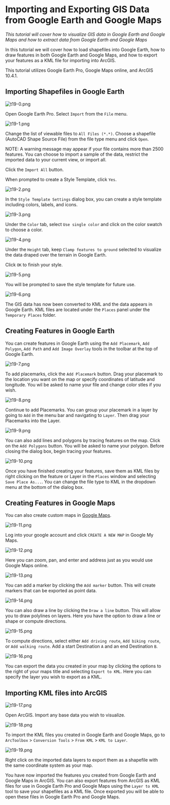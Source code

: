 # Importing and Exporting GIS Data from Google Earth and Google Maps

*This tutorial will cover how to visualize GIS data in Google Earth and Google Maps and how to extract data from Google Earth and Google Maps*

In this tutorial we will cover how to load shapefiles into Google Earth, how to draw features in both Google Earth and Google Maps, and how to export your features as a KML file for importing into ArcGIS.

This tutorial utilizes Google Earth Pro, Google Maps online, and ArcGIS 10.4.1.

## Importing Shapefiles in Google Earth

![t19-0.png](https://github.com/jai2125/gis_tutorials/blob/master/Images/Tutorial_19/t19-0.png)

Open Google Earth Pro. Select `Import` from the `File` menu.

![t19-1.png](https://github.com/jai2125/gis_tutorials/blob/master/Images/Tutorial_19/t19-1.png)

Change the list of viewable files to `All Files (*.*)`. Choose a shapefile (AutoCAD Shape Source File) from the file type menu and click `Open`.

NOTE: A warning message may appear if your file contains more than 2500 features. You can choose to import a sample of the data, restrict the imported data to your current view, or import all.

Click the `Import All` button.

When prompted to create a Style Template, click `Yes`.

![t19-2.png](https://github.com/jai2125/gis_tutorials/blob/master/Images/Tutorial_19/t19-2.png)

In the `Style Template Settings` dialog box, you can create a style template including colors, labels, and icons.

![t19-3.png](https://github.com/jai2125/gis_tutorials/blob/master/Images/Tutorial_19/t19-3.png)

Under the `Color` tab, select `Use single color` and click on the color swatch to choose a color.

![t19-4.png](https://github.com/jai2125/gis_tutorials/blob/master/Images/Tutorial_19/t19-4.png)

Under the `Height` tab, keep `Clamp features to ground` selected to visualize the data draped over the terrain in Google Earth.

Click `OK` to finish your style.

![t19-5.png](https://github.com/jai2125/gis_tutorials/blob/master/Images/Tutorial_19/t19-5.png)

You will be prompted to save the style template for future use.

![t19-6.png](https://github.com/jai2125/gis_tutorials/blob/master/Images/Tutorial_19/t19-6.png)

The GIS data has now been converted to KML and the data appears in Google Earth. KML files are located under the `Places` panel under the `Temporary Places` folder.

## Creating Features in Google Earth

You can create features in Google Earth using the `Add Placemark`, `Add Polygon`, `Add Path` and `Add Image Overlay` tools in the toolbar at the top of Google Earth.

![t19-7.png](https://github.com/jai2125/gis_tutorials/blob/master/Images/Tutorial_19/t19-7.png)

To add placemarks, click the `Add Placemark` button. Drag your placemark to the location you want on the map or specify coordinates of latitude and longitude. You wil be asked to name your file and change color stles if you wish.

![t19-8.png](https://github.com/jai2125/gis_tutorials/blob/master/Images/Tutorial_19/t19-8.png)

Continue to add Placemarks. You can group your placemark in a layer by going to `Add` in the menu bar and navigating to `Layer`. Then drag your Placemarks into the Layer.

![t19-9.png](https://github.com/jai2125/gis_tutorials/blob/master/Images/Tutorial_19/t19-9.png)

You can also add lines and polygons by tracing features on the map. Click on the `Add Polygons` button. You will be asked to name your polygon. Before closing the dialog box, begin tracing your features.

![t19-10.png](https://github.com/jai2125/gis_tutorials/blob/master/Images/Tutorial_19/t19-10.png)

Once you have finished creating your features, save them as KML files by right clicking on the feature or Layer in the `Places` window and selecting `Save Place As...`. You can change the file type to KML in the dropdown menu at the bottom of the dialog box.

## Creating Features in Google Maps

You can also create custom maps in [Google Maps](https://www.google.com/mymaps). 

![t19-11.png](https://github.com/jai2125/gis_tutorials/blob/master/Images/Tutorial_19/t19-11.png)

Log into your google account and click `CREATE A NEW MAP` in Google My Maps.

![t19-12.png](https://github.com/jai2125/gis_tutorials/blob/master/Images/Tutorial_19/t19-12.png)

Here you can zoom, pan, and enter and address just as you would use Google Maps online.

![t19-13.png](https://github.com/jai2125/gis_tutorials/blob/master/Images/Tutorial_19/t19-13.png)

You can add a marker by clicking the `Add marker` button. This will create markers that can be exported as point data.

![t19-14.png](https://github.com/jai2125/gis_tutorials/blob/master/Images/Tutorial_19/t19-14.png)

You can also draw a line by clicking the `Draw a line` button. This will allow you to draw polylines on layers. Here you have the option to draw a line or shape or compute directions.

![t19-15.png](https://github.com/jai2125/gis_tutorials/blob/master/Images/Tutorial_19/t19-15.png)

To compute directions, select either `Add driving route`, `Add biking route`, or `Add walking route`. Add a start Destination `A` and an end Destination `B`.

![t19-16.png](https://github.com/jai2125/gis_tutorials/blob/master/Images/Tutorial_19/t19-16.png)

You can export the data you created in your map by clicking the options to the right of your maps title and selecting `Export to KML`. Here you can specify the layer you wish to export as a KML.

## Importing KML files into ArcGIS

![t19-17.png](https://github.com/jai2125/gis_tutorials/blob/master/Images/Tutorial_19/t19-17.png)

Open ArcGIS. Import any base data you wish to visualize.

![t19-18.png](https://github.com/jai2125/gis_tutorials/blob/master/Images/Tutorial_19/t19-18.png)

To import the KML files you created in Google Earth and Google Maps, go to `ArcToolbox` > `Conversion Tools` > `From KML` > `KML to Layer`.

![t19-19.png](https://github.com/jai2125/gis_tutorials/blob/master/Images/Tutorial_19/t19-19.png)

Right click on the imported data layers to export them as a shapefile with the same coordinate system as your map.

You have now imported the features you created from Google Earth and Google Maps in ArcGIS. You can also export features from ArcGIS as KML files for use in Google Earth Pro and Google Maps using the `Layer to KML` tool to save your shapefiles as a KML file. Once exported you will be able to open these files in Google Earth Pro and Google Maps.